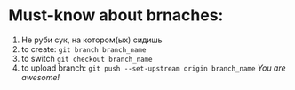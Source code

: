 # Must-know about brnaches:
1. Не руби сук, на котором(ых) сидишь
2. to create:
`git branch branch_name`
3. to switch
`git checkout branch_name`
4. to upload branch:
`git push --set-upstream origin branch_name`
_You are awesome!_